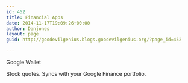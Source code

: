 ```yaml
---
id: 452
title: Financial Apps
date: 2014-11-17T19:09:26+00:00
author: Danjones
layout: page
guid: http://goodevilgenius.blogs.goodevilgenius.org/?page_id=452

---
```

Google Wallet

Stock quotes. Syncs with your Google Finance portfolio.
